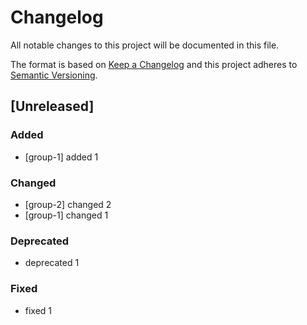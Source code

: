 # Changelog
All notable changes to this project will be documented in this file.

The format is based on [Keep a Changelog](http://keepachangelog.com/en/1.0.0/)
and this project adheres to [Semantic Versioning](http://semver.org/spec/v2.0.0.html).

## [Unreleased]
### Added
- [group-1] added 1

### Changed
- [group-2] changed 2
- [group-1] changed 1

### Deprecated
- deprecated 1

### Fixed
- fixed 1
